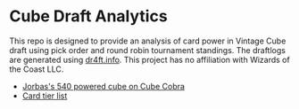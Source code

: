 # Cube Draft Analytics

This repo is designed to provide an analysis of card power in Vintage Cube
draft using pick order and round robin tournament standings. The draftlogs are
generated using [dr4ft.info](https://github.com/dr4fters/dr4ft). This project
has no affiliation with Wizards of the Coast LLC.

- [Jorbas's 540 powered cube on Cube Cobra](https://cubecobra.com/cube/list/5dbcf2df558eb45ea1f5493c)
- [Card tier list](out/current.txt)
